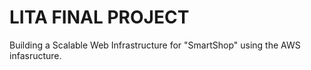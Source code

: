 # LITA FINAL PROJECT
 Building a Scalable Web Infrastructure for "SmartShop" using the AWS infasructure.
